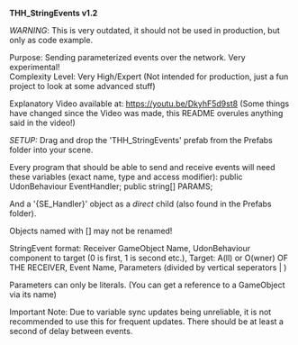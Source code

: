 **THH_StringEvents v1.2**

*WARNING*: This is very outdated, it should not be used in production, but only as code example.

Purpose: Sending parameterized events over the network. Very experimental!<br/>
Complexity Level: Very High/Expert (Not intended for production, just a fun project to look at some advanced stuff)

Explanatory Video available at: https://youtu.be/DkyhF5d9st8
(Some things have changed since the Video was made, this README overules anything said in the video!)

*SETUP:*
Drag and drop the 'THH_StringEvents' prefab from the Prefabs folder into your scene.

Every program that should be able to send and receive events will need these variables (exact name, type and access modifier):
public UdonBehaviour EventHandler;
public string[] PARAMS;

And a '{SE_Handler}' object as a *direct* child (also found in the Prefabs folder).


Objects named with [] may not be renamed!

StringEvent format:
Receiver GameObject Name, UdonBehaviour component to target (0 is first, 1 is second etc.), Target: A(ll) or O(wner) OF THE RECEIVER, Event Name, Parameters (divided by vertical seperators | )

Parameters can only be literals. (You can get a reference to a GameObject via its name)

Important Note:
Due to variable sync updates being unreliable, it is not recommended to use this for frequent updates. There should be at least a second of delay between events.
